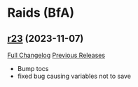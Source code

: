 # <DBM Mod> Raids (BfA)

## [r23](https://github.com/DeadlyBossMods/DBM-BfA/tree/r23) (2023-11-07)
[Full Changelog](https://github.com/DeadlyBossMods/DBM-BfA/compare/r22...r23) [Previous Releases](https://github.com/DeadlyBossMods/DBM-BfA/releases)

- Bump tocs  
- fixed bug causing variables not to save  
